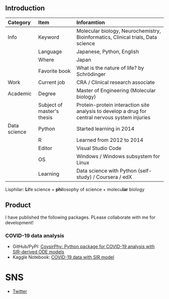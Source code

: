 ## Introduction
|Category|Item|Inforamtion|
|:--|:--|:--|
| Info | Keyword | Molecular biology, Neurochemistry, Bioinformatics, Clinical trials, Data science |
|| Language | Japanese, Python, English |
|| Where | Japan |
|| Favorite book | What is the nature of life? by Schrödinger |
| Work | Current job | CRA / Clinical research associate |
| Academic | Degree | Master of Engineering (Molecular biology) |
|| Subject of master's thesis | Protein-protein interaction site analysis to develop a drug for central nervous system injuries
| Data science | Python | Started learning in 2014 |
|| R | Learned from 2012 to 2014 |
|| Editor | Visual Studio Code |
|| OS | Windows / Windows subsystem for Linux |
|| Learning | Data science with Python (self-study) / Coursera / edX |

Lisphilar: **Li**fe science + **phi**losophy of science + molecu**lar** biology

## Product
I have published the following packages. PLease collaborate with me for development!

### COVID-19 data analysis
- GitHub/PyPI: [CovsirPhy: Python package for COVID-19 analysis with SIR-derived ODE models](https://github.com/lisphilar/covid19-sir)
- Kaggle Notebook: [COVID-19 data with SIR model](https://www.kaggle.com/lisphilar/covid-19-data-with-sir-model)


# SNS
- [Twitter](https://twitter.com/lisphilar)


<!--
**lisphilar/lisphilar** is a ✨ _special_ ✨ repository because its `README.md` (this file) appears on your GitHub profile.

Here are some ideas to get you started:

- 🔭 I’m currently working on ...
- 🌱 I’m currently learning ...
- 👯 I’m looking to collaborate on ...
- 🤔 I’m looking for help with ...
- 💬 Ask me about ...
- 📫 How to reach me: ...
- 😄 Pronouns: ...
- ⚡ Fun fact: ...
-->
